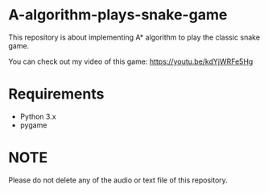 # A-algorithm-plays-snake-game
This repository is about implementing A* algorithm to play the classic snake game.


You can check out my video of this game: https://youtu.be/kdYjWRFe5Hg

# Requirements
- Python 3.x
- pygame

# NOTE
Please do not delete any of the audio or text file of this repository.
